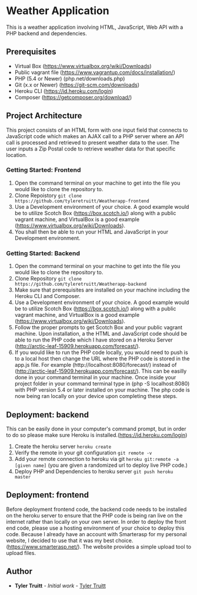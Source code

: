 # Weather Application

This is a weather application involving HTML, JavaScript, Web API with a PHP backend and dependencies.

## Prerequisites

- Virtual Box (https://www.virtualbox.org/wiki/Downloads)
- Public vagrant file (https://www.vagrantup.com/docs/installation/)
- PHP  (5.4 or Newer) (php.net/downloads.php)
- Git (x.x or Newer) (https://git-scm.com/downloads)
- Heroku CLI (https://id.heroku.com/login)
- Composer (https://getcomposer.org/download/)
## Project Architecture

This project consists of an HTML form with one input field that connects to JavaScript code which makes an AJAX call to a PHP server where an API call is processed and retrieved to present weather data to the user.  The user inputs a Zip Postal code to retrieve weather data for
that specific location.

### Getting Started: Frontend
1. Open the command terminal on your machine to get into the file you would like to clone the repository to.
2. Clone Repoistory `git clone https://github.com/tyleretruitt/Weatherapp-frontend`
3. Use a Development environment of your choice. A good example would be to utilize Scotch Box (https://box.scotch.io/) along with a public vagrant machine, and VirtualBox is a good example (https://www.virtualbox.org/wiki/Downloads).
4. You shall then be able to run your HTML and JavaScript in your Development environment.

### Getting Started: Backend
1. Open the command terminal on your machine to get into the file you would like to clone the repository to.
2. Clone Repository `git clone https://github.com/tyleretruitt/Weatherapp-backend`
3. Make sure that prerequisites are installed on your machine including the Heroku CLI and Composer.
4. Use a Development environment of your choice. A good example would be to utilize Scotch Box (https://box.scotch.io/) along with a public vagrant machine, and VirtualBox is a good example (https://www.virtualbox.org/wiki/Downloads).
5. Follow the proper prompts to get Scotch Box and your public vagrant machine.  Upon installation, a the HTML and JavaScript code should be able to run the PHP code which I have stored on a Heroku Server (http://arctic-leaf-15909.herokuapp.com/forecast/).  
6. If you would like to run the PHP code locally, you would need to push is to a local host then change the URL where the PHP code is stored in the app.js file.  For example (http://localhost:8080/forecast/) instead of (http://arctic-leaf-15909.herokuapp.com/forecast/).  This can be easilly done in your command terminal in your machine. Once inside your project folder in your command terminal type in (php -S localhost:8080) with PHP version 5.4 or later installed on your machine.  The php code is now being ran locally on your device upon completing these steps.

## Deployment: backend
This can be easily done in your computer's command prompt, but in order to do so please make sure Heroku is installed.(https://id.heroku.com/login)
1. Create the heroku server `heroku create`
2. Verify the remote in your git configuration `git remote -v`
3. Add your remote connection to heroku via git `heroku git:remote -a [given name]` (you are given a randomized url to deploy live PHP code.)
4. Deploy PHP and Dependencies to heroku server `git push heroku master`

## Deployment: frontend
Before deployment frontend code, the backend code needs to be installed on the heroku server to ensure that the PHP code is being ran live on the internet rather than locally on your own server.  In order to deploy the front end code, please use a hosting environment of your choice to deploy this code.  Because I already have an account with Smarterasp for my personal website,  I decided to use that it was my best choice. (https://www.smarterasp.net/).  The website provides a simple upload tool to upload files.

## Author

* **Tyler Truitt** - *Initial work* - [Tyler Truitt](https://github.com/tyleretruitt)

